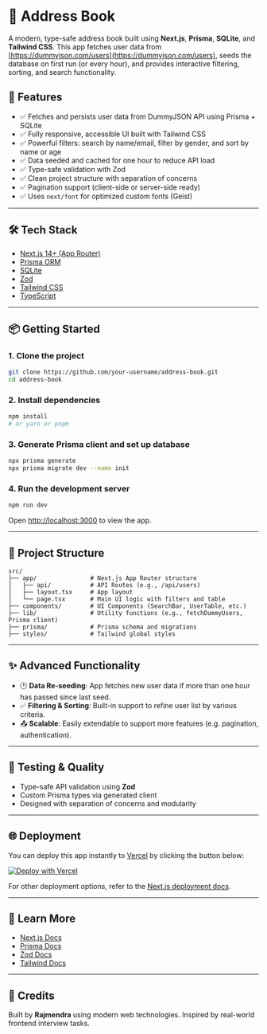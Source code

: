 # 📒 Address Book

A modern, type-safe address book built using **Next.js**, **Prisma**, **SQLite**, and **Tailwind CSS**. This app fetches user data from [https://dummyjson.com/users](https://dummyjson.com/users), seeds the database on first run (or every hour), and provides interactive filtering, sorting, and search functionality.

## 🚀 Features

* ✅ Fetches and persists user data from DummyJSON API using Prisma + SQLite
* ✅ Fully responsive, accessible UI built with Tailwind CSS
* ✅ Powerful filters: search by name/email, filter by gender, and sort by name or age
* ✅ Data seeded and cached for one hour to reduce API load
* ✅ Type-safe validation with Zod
* ✅ Clean project structure with separation of concerns
* ✅ Pagination support (client-side or server-side ready)
* ✅ Uses `next/font` for optimized custom fonts (Geist)

---

## 🛠 Tech Stack

* [Next.js 14+ (App Router)](https://nextjs.org/)
* [Prisma ORM](https://www.prisma.io/)
* [SQLite](https://www.sqlite.org/)
* [Zod](https://github.com/colinhacks/zod)
* [Tailwind CSS](https://tailwindcss.com/)
* [TypeScript](https://www.typescriptlang.org/)

---

## 📦 Getting Started

### 1. Clone the project

```bash
git clone https://github.com/your-username/address-book.git
cd address-book
```

### 2. Install dependencies

```bash
npm install
# or yarn or pnpm
```

### 3. Generate Prisma client and set up database

```bash
npx prisma generate
npx prisma migrate dev --name init
```

### 4. Run the development server

```bash
npm run dev
```

Open [http://localhost:3000](http://localhost:3000) to view the app.

---

## 📂 Project Structure

```
src/
├── app/               # Next.js App Router structure
│   ├── api/           # API Routes (e.g., /api/users)
│   ├── layout.tsx     # App layout
│   └── page.tsx       # Main UI logic with filters and table
├── components/        # UI Components (SearchBar, UserTable, etc.)
├── lib/               # Utility functions (e.g., fetchDummyUsers, Prisma client)
├── prisma/            # Prisma schema and migrations
├── styles/            # Tailwind global styles
```

---

## ✨ Advanced Functionality

* 🕐 **Data Re-seeding**: App fetches new user data if more than one hour has passed since last seed.
* ✅ **Filtering & Sorting**: Built-in support to refine user list by various criteria.
* 📤 **Scalable**: Easily extendable to support more features (e.g. pagination, authentication).

---

## 🧪 Testing & Quality

* Type-safe API validation using **Zod**
* Custom Prisma types via generated client
* Designed with separation of concerns and modularity

---

## 🌐 Deployment

You can deploy this app instantly to [Vercel](https://vercel.com/) by clicking the button below:

[![Deploy with Vercel](https://vercel.com/button)](https://vercel.com/new)

For other deployment options, refer to the [Next.js deployment docs](https://nextjs.org/docs/app/building-your-application/deploying).

---

## 🧠 Learn More

* [Next.js Docs](https://nextjs.org/docs)
* [Prisma Docs](https://www.prisma.io/docs/)
* [Zod Docs](https://zod.dev/)
* [Tailwind Docs](https://tailwindcss.com/docs)

---

## 📌 Credits

Built by **Rajmendra** using modern web technologies. Inspired by real-world frontend interview tasks.

